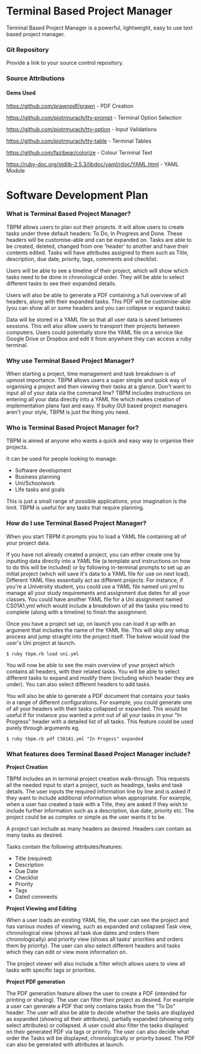 # Terminal Based Project Manager

Terminal Based Project Manager is a powerful, lightweight, easy to use text based project manager.

### Git Repository

Provide a link to your source control repository.

### Source Attributions

#### Gems Used

https://github.com/prawnpdf/prawn - PDF Creation

https://github.com/piotrmurach/tty-prompt - Terminal Option Selection

https://github.com/piotrmurach/tty-option - Input Validations

https://github.com/piotrmurach/tty-table - Terminal Tables

https://github.com/fazibear/colorize - Colour Terminal Text

https://ruby-doc.org/stdlib-2.5.3/libdoc/yaml/rdoc/YAML.html - YAML Module




# Software Development Plan

### What is Terminal Based Project Manager?

TBPM allows users to plan out their projects. It will allow users to create tasks under three default headers: To Do, In Progress and Done. These headers will be customise-able and can be expanded on. Tasks are able to be created, deleted, changed from one 'header' to another and have their contents edited. Tasks will have attributes assigned to them such as Title, description, due date, priority, tags, comments and checklist.

Users will be able to see a timeline of their project, which will show which tasks need to be done in chronological order. They will be able to select different tasks to see their expanded details.

Users will also be able to generate a PDF containing a full overview of all headers, along with their expanded tasks. This PDF will be customise-able (you can show all or some headers and you can collapse or expand tasks).

Data will be stored in a YAML file so that all user data is saved between sessions. This will also allow users to transport their projects between computers. Users could potentially store the YAML file on a service like Google Drive or Dropbox and edit it from anywhere they can access a ruby terminal.

### Why use Terminal Based Project Manager?

When starting a project, time management and task breakdown is of upmost importance. TBPM allows users a super simple and quick way of organising a project and then viewing their tasks at a glance. Don't want to input all of your data via the command line? TBPM includes instructions on entering all your data directly into a YAML file which makes creation of implementation plans fast and easy. If bulky GUI based project managers aren't your style, TBPM is just the thing you need.

### Who is Terminal Based Project Manager for?

TBPM is aimed at anyone who wants a quick and easy way to organise their projects.

It can be used for people looking to manage:

- Software development
- Business planning
- Uni/Schoolwork
- Life tasks and goals

This is just a small range of possible applications, your imagination is the limit. TBPM is useful for any tasks that require planning.

### How do I use Terminal Based Project Manager?

When you start TBPM it prompts you to load a YAML file containing all of your project data.

If you have not already created a project, you can either create one by inputting data directly into a YAML file (a template and instructions on how to do this will be included) or by following in-terminal prompts to set up an initial project (which will save it's data to a YAML file for use on next load). Different YAML files essentially act as different projects. For instance, if you're a University student, you could use a YAML file named uni.yml to manage all your study requirements and assignment due dates for all your classes. You could have another YAML file for a Uni assignment named CS01A1.yml which would include a breakdown of all the tasks you need to complete (along with a timeline) to finish the assignment.

Once you have a project set up, on launch you can load it up with an argument that includes the name of the YAML file. This will skip any setup process and jump straight into the project itself. The below would load the user's Uni project at launch.

```
$ ruby tbpm.rb load uni.yml
```

You will now be able to see the main overview of your project which contains all headers, with their related tasks. You will be able to select different tasks to expand and modify them (including which header they are under). You can also select different headers to add tasks.

You will also be able to generate a PDF document that contains your tasks in a range of different configurations. For example, you could generate one of all your headers with their tasks collapsed or expanded. This would be useful if for instance you wanted a print out of all your tasks in your "In Progress" header with a detailed list of all tasks. This feature could be used purely through arguments eg. 

```
$ ruby tbpm.rb pdf CS01A1.yml "In Progess" expanded
```



### What features does Terminal Based Project Manager include? ###

**Project Creation**

TBPM includes an in terminal project creation walk-through. This requests all the needed input to start a project, such as headings, tasks and task details. The user inputs the required information line by line and is asked if they want to include additional information when appropriate. For example, when a user has created a task with a Title, they are asked if they wish to include further information such as a description, due date, priority etc. The project could be as complex or simple as the user wants it to be.

A project can include as many headers as desired. Headers can contain as many tasks as desired.

Tasks contain the following attributes/features:

- Title (required)
- Description
- Due Date
- Checklist
- Priority
- Tags
- Dated comments

**Project Viewing and Editing**

When a user loads an existing YAML file, the user can see the project and has various modes of viewing, such as expanded and collapsed Task view, chronological view (shows all task due dates and orders them chronologically) and priority view (shows all tasks' priorities and orders them by priority). The user can also select different headers and tasks which they can edit or view more information on.

The project viewer will also include a filter which allows users to view all tasks with specific tags or priorities.

**Project PDF generation**

The PDF generation feature allows the user to create a PDF (intended for printing or sharing). The user can filter their project as desired. For example a user can generate a PDF that only contains tasks from the "To Do" header. The user will also be able to decide whether the tasks are displayed as expanded (showing all their attributes), partially expanded (showing only select attributes) or collapsed. A user could also filter the tasks displayed on their generated PDF via tags or priority. The user can also decide what order the Tasks will be displayed, chronologically or priority based. The PDF can also be generated with attributes at launch.

